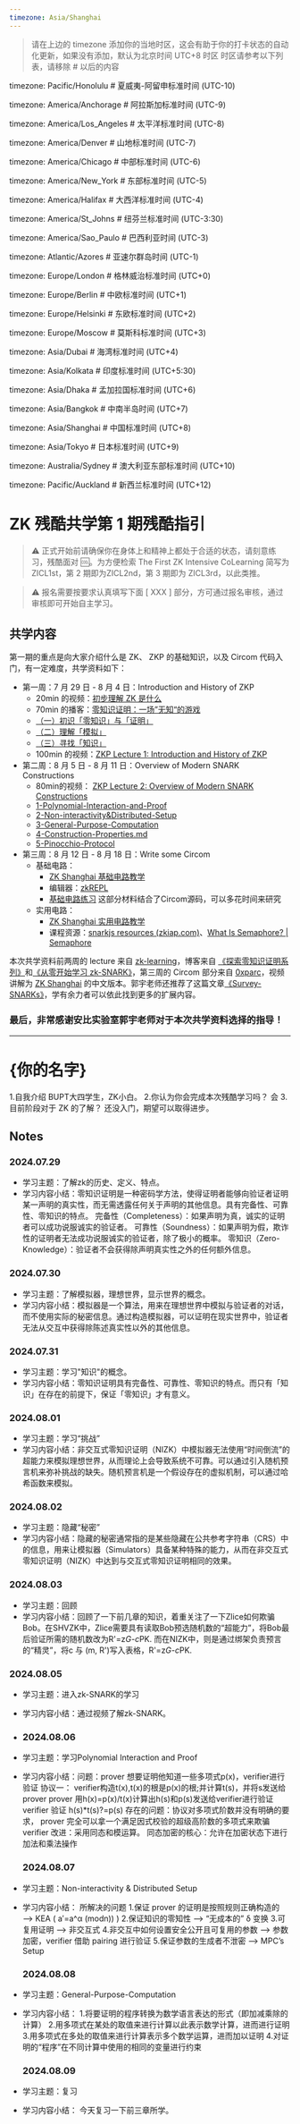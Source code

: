 ```yaml
---
timezone: Asia/Shanghai
---
```


> 请在上边的 timezone 添加你的当地时区，这会有助于你的打卡状态的自动化更新，如果没有添加，默认为北京时间 UTC+8 时区
> 时区请参考以下列表，请移除 # 以后的内容

timezone: Pacific/Honolulu # 夏威夷-阿留申标准时间 (UTC-10)

timezone: America/Anchorage # 阿拉斯加标准时间 (UTC-9)

timezone: America/Los_Angeles # 太平洋标准时间 (UTC-8)

timezone: America/Denver # 山地标准时间 (UTC-7)

timezone: America/Chicago # 中部标准时间 (UTC-6)

timezone: America/New_York # 东部标准时间 (UTC-5)

timezone: America/Halifax # 大西洋标准时间 (UTC-4)

timezone: America/St_Johns # 纽芬兰标准时间 (UTC-3:30)

timezone: America/Sao_Paulo # 巴西利亚时间 (UTC-3)

timezone: Atlantic/Azores # 亚速尔群岛时间 (UTC-1)

timezone: Europe/London # 格林威治标准时间 (UTC+0)

timezone: Europe/Berlin # 中欧标准时间 (UTC+1)

timezone: Europe/Helsinki # 东欧标准时间 (UTC+2)

timezone: Europe/Moscow # 莫斯科标准时间 (UTC+3)

timezone: Asia/Dubai # 海湾标准时间 (UTC+4)

timezone: Asia/Kolkata # 印度标准时间 (UTC+5:30)

timezone: Asia/Dhaka # 孟加拉国标准时间 (UTC+6)

timezone: Asia/Bangkok # 中南半岛时间 (UTC+7)

timezone: Asia/Shanghai # 中国标准时间 (UTC+8)

timezone: Asia/Tokyo # 日本标准时间 (UTC+9)

timezone: Australia/Sydney # 澳大利亚东部标准时间 (UTC+10)

timezone: Pacific/Auckland # 新西兰标准时间 (UTC+12)

# ZK 残酷共学第 1 期残酷指引

> ⚠️ 正式开始前请确保你在身体上和精神上都处于合适的状态，请刻意练习，残酷面对 🆒。为方便检索 The First ZK Intensive CoLearning 简写为 ZICL1st，第 2 期即为ZICL2nd，第 3 期即为 ZICL3rd，以此类推。

> ⚠️ 报名需要按要求认真填写下面 [ XXX ] 部分，方可通过报名审核，通过审核即可开始自主学习。

## 共学内容

第一期的重点是向大家介绍什么是 ZK、 ZKP 的基础知识，以及 Circom 代码入门，有一定难度，共学资料如下：

- 第一周：7 月 29 日 - 8 月 4 日：Introduction and History of ZKP
    - 20min 的视频：[初步理解 ZK 是什么](https://www.youtube.com/watch?v=fOGdb1CTu5c)
    - 70min 的播客：[零知识证明：一场”无知“的游戏](https://www.xiaoyuzhoufm.com/episode/6672a76bb6a8412729e0b103)
    - [（一）初识「零知识」与「证明」](https://learn.z2o-k7e.world/zkp-intro/1/zkp-back.html)
    - [（二）理解「模拟」](https://learn.z2o-k7e.world/zkp-intro/2/zkp-simu.html)
    - [（三）寻找「知识」](https://learn.z2o-k7e.world/zkp-intro/3/zkp-pok.html)
    - 100min 的视频：[ZKP Lecture 1: Introduction and History of ZKP](https://www.youtube.com/watch?v=uchjTIlPzFo)
- 第二周：8 月 5 日 - 8 月 11 日：Overview of Modern SNARK Constructions
    - 80min的视频： [ZKP Lecture 2: Overview of Modern SNARK Constructions](https://www.youtube.com/watch?v=bGEXYpt3sj0)
    - [1-Polynomial-Interaction-and-Proof](https://learn.z2o-k7e.world/zk-snarks/1-Polynomial-Interaction-and-Proof.html)
    - [2-Non-interactivity&Distributed-Setup](https://learn.z2o-k7e.world/zk-snarks/2-Non-interactivity&Distributed-Setup.html)
    - [3-General-Purpose-Computation](https://learn.z2o-k7e.world/zk-snarks/3-General-Purpose-Computation.html)
    - [4-Construction-Properties.md](https://learn.z2o-k7e.world/zk-snarks/4-Construction-Properties.html)
    - [5-Pinocchio-Protocol](https://learn.z2o-k7e.world/zk-snarks/5-Pinocchio-Protocol.html)
- 第三周：8 月 12 日 - 8 月 18 日：Write some Circom
    - 基础电路：
        - [ZK Shanghai 基础电路教学](https://www.youtube.com/watch?v=CTJ1JkYLiyw&ab_channel=SutuLabs)
        - 编辑器：[zkREPL](https://zkrepl.dev/)
        - [基础电路练习](https://github.com/wenjin1997/zkshanghai-workshop/blob/main/lecture2-homework.md) 这部分材料结合了Circom源码，可以多花时间来研究
    - 实用电路：
        - [ZK Shanghai 实用电路教学](https://www.youtube.com/watch?v=smJz5RdY0Nc)
        - 课程资源：[snarkjs resources (zkiap.com)](https://zkiap.com/snarkjs)、[What Is Semaphore? | Semaphore](https://docs.semaphore.pse.dev/)

本次共学资料前两周的 lecture 来自 [zk-learning](https://zk-learning.org/)，博客来自 [《探索零知识证明系列》](https://learn.z2o-k7e.world/zkp-intro/toc.html)和[《从零开始学习 zk-SNARK》](https://learn.z2o-k7e.world/zk-snarks/toc.html)，第三周的 Circom 部分来自 [0xparc](https://zkiap.com/)，视频讲解为 [ZK Shanghai](https://zkshanghai.xyz/) 的中文版本。郭宇老师还推荐了这篇文章[《Survey-SNARKs》](https://www.di.ens.fr/~nitulesc/files/Survey-SNARKs.pdf)，学有余力者可以依此找到更多的扩展内容。

### **最后，非常感谢安比实验室郭宇老师对于本次共学资料选择的指导！**

---

# {你的名字}

1.自我介绍 BUPT大四学生，ZK小白。
2.你认为你会完成本次残酷学习吗？ 会
3.目前阶段对于 ZK 的了解？ 还没入门，期望可以取得进步。

## Notes

<!-- Content_START -->

### 2024.07.29

- 学习主题：了解zk的历史、定义、特点。
- 学习内容小结：零知识证明是一种密码学方法，使得证明者能够向验证者证明某一声明的真实性，而无需透露任何关于声明的其他信息。具有完备性、可靠性、零知识的特点。
完备性（Completeness）：如果声明为真，诚实的证明者可以成功说服诚实的验证者。
可靠性（Soundness）：如果声明为假，欺诈性的证明者无法成功说服诚实的验证者，除了极小的概率。
零知识（Zero-Knowledge）：验证者不会获得除声明真实性之外的任何额外信息。

### 2024.07.30

- 学习主题：了解模拟器，理想世界，显示世界的概念。
- 学习内容小结：模拟器是一个算法，用来在理想世界中模拟与验证者的对话，而不使用实际的秘密信息。通过构造模拟器，可以证明在现实世界中，验证者无法从交互中获得除陈述真实性以外的其他信息。

### 2024.07.31

- 学习主题：学习"知识"的概念。
- 学习内容小结：零知识证明具有完备性、可靠性、零知识的特点。而只有「知识」在存在的前提下，保证「零知识」才有意义。

### 2024.08.01

- 学习主题：学习“挑战”
- 学习内容小结：非交互式零知识证明（NIZK）中模拟器无法使用“时间倒流”的超能力来模拟理想世界，从而理论上会导致系统不可靠。可以通过引入随机预言机来弥补挑战的缺失。随机预言机是一个假设存在的虚拟机制，可以通过哈希函数来模拟。

### 2024.08.02

- 学习主题：隐藏“秘密”
- 学习内容小结：隐藏的秘密通常指的是某些隐藏在公共参考字符串（CRS）中的信息，用来让模拟器（Simulators）具备某种特殊的能力，从而在非交互式零知识证明（NIZK）中达到与交互式零知识证明相同的效果。

### 2024.08.03

- 学习主题：回顾
- 学习内容小结：回顾了一下前几章的知识，着重关注了一下Zlice如何欺骗Bob。在SHVZK中，Zlice需要具有读取Bob预选随机数的“超能力”，将Bob最后验证所需的随机数改为R'=z*G-c*PK.
而在NIZK中，则是通过绑架负责预言的“精灵”，将c 与 (m, R')写入表格，R'=z*G-c*PK.

### 2024.08.05

- 学习主题：进入zk-SNARK的学习
- 学习内容小结：通过视频了解zk-SNARK。

- ### 2024.08.06

- 学习主题：学习Polynomial Interaction and Proof
- 学习内容小结：问题：prover 想要证明他知道一些多项式p(x)，verifier进行验证
  协议一：
  verifier构造t(x),t(x)的根是p(x)的根;并计算t(s)，并将s发送给prover
  prover 用h(x)=p(x)/t(x)计算出h(s)和p(s)发送给verifier进行验证
  verifier 验证 h(s)*t(s)?=p(s)
  存在的问题：协议对多项式阶数并没有明确的要求， prover 完全可以拿一个满足因式校验的超级高阶数的多项式来欺骗 verifier
  改进：采用同态和模运算。
  同态加密的核心：允许在加密状态下进行加法和乘法操作

  ### 2024.08.07

- 学习主题：Non-interactivity & Distributed Setup
- 学习内容小结：
    所解决的问题
    1.保证 prover 的证明是按照规则正确构造的 ——> KEA ( a′=a^α (modn)) )
    2.保证知识的零知性 ——> “无成本的” δ 变换
    3.可复用证明 ——> 非交互式
    4.非交互中如何设置安全公开且可复用的参数 ——> 参数加密，verifier 借助 pairing 进行验证
    5.保证参数的生成者不泄密 ——> MPC’s Setup

  ### 2024.08.08
  
- 学习主题：General-Purpose-Computation
- 学习内容小结：
    1.将要证明的程序转换为数学语言表达的形式（即加减乘除的计算）
    2.用多项式在某处的取值来进行计算以此表示数学计算，进而进行证明
    3.用多项式在多处的取值来进行计算表示多个数学运算，进而加以证明
    4.对证明的“程序”在不同计算中使用的相同的变量进行约束

  ### 2024.08.09
  
- 学习主题：复习
- 学习内容小结：
    今天复习一下前三章所学。
    

<!-- Content_END -->
